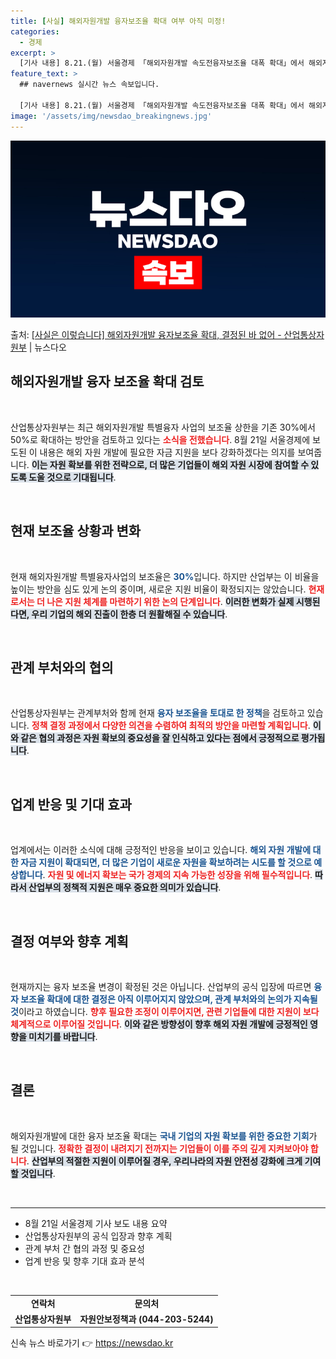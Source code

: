 ```yaml
---
title: [사실] 해외자원개발 융자보조율 확대 여부 아직 미정!
categories:
  - 경제
excerpt: >
  [기사 내용] 8.21.(월) 서울경제 「해외자원개발 속도전융자보조율 대폭 확대」에서 해외자원개발 특별융자 …
feature_text: >
  ## navernews 실시간 뉴스 속보입니다.

  [기사 내용] 8.21.(월) 서울경제 「해외자원개발 속도전융자보조율 대폭 확대」에서 해외자원개발 특별융자 …
image: '/assets/img/newsdao_breakingnews.jpg'
---
```


![뉴스다오 속보](/assets/img/newsdao_breakingnews.jpg)

<p>출처: <a href="https://newsdao.kr/1667" rel="dofollow">[사실은 이렇습니다] 해외자원개발 융자보조율 확대, 결정된 바 없어 - 산업통상자원부</a> | 뉴스다오</p>

<h2 data-ke-size="size26">해외자원개발 융자 보조율 확대 검토</h2>

<p data-ke-size="size16">&nbsp;</p>

산업통상자원부는 최근 해외자원개발 특별융자 사업의 보조율 상한을 기존 30%에서 50%로 확대하는 방안을 검토하고 있다는 <b><span style="color: #ee2323;">소식을 전했습니다</span></b>. 8월 21일 서울경제에 보도된 이 내용은 해외 자원 개발에 필요한 자금 지원을 보다 강화하겠다는 의지를 보여줍니다. <b><span style="background-color: #21538527;">이는 자원 확보를 위한 전략으로, 더 많은 기업들이 해외 자원 시장에 참여할 수 있도록 도울 것으로 기대됩니다</span></b>.</p>

<p data-ke-size="size16">&nbsp;</p>

<h2 data-ke-size="size26">현재 보조율 상황과 변화</h2>

<p data-ke-size="size16">&nbsp;</p>

현재 해외자원개발 특별융자사업의 보조율은 <b><span style="color: #1a5490;">30%</span></b>입니다. 하지만 산업부는 이 비율을 높이는 방안을 심도 있게 논의 중이며, 새로운 지원 비율이 확정되지는 않았습니다. <b><span style="color: #ee2323;">현재로서는 더 나은 지원 체계를 마련하기 위한 논의 단계입니다</span></b>. <b><span style="background-color: #21538527;">이러한 변화가 실제 시행된다면, 우리 기업의 해외 진출이 한층 더 원활해질 수 있습니다</span></b>.</p>

<p data-ke-size="size16">&nbsp;</p>

<h2 data-ke-size="size26">관계 부처와의 협의</h2>

<p data-ke-size="size16">&nbsp;</p>

산업통상자원부는 관계부처와 함께 현재 <b><span style="color: #1a5490;">융자 보조율을 토대로 한 정책</span></b>을 검토하고 있습니다. <b><span style="color: #ee2323;">정책 결정 과정에서 다양한 의견을 수렴하여 최적의 방안을 마련할 계획입니다</span></b>. <b><span style="background-color: #21538527;">이와 같은 협의 과정은 자원 확보의 중요성을 잘 인식하고 있다는 점에서 긍정적으로 평가됩니다</span></b>.</p>

<p data-ke-size="size16">&nbsp;</p>

<h2 data-ke-size="size26">업계 반응 및 기대 효과</h2>

<p data-ke-size="size16">&nbsp;</p>

업계에서는 이러한 소식에 대해 긍정적인 반응을 보이고 있습니다. <b><span style="color: #1a5490;">해외 자원 개발에 대한 자금 지원이 확대되면, 더 많은 기업이 새로운 자원을 확보하려는 시도를 할 것으로 예상합니다</span></b>. <b><span style="color: #ee2323;">자원 및 에너지 확보는 국가 경제의 지속 가능한 성장을 위해 필수적입니다</span></b>. <b><span style="background-color: #21538527;">따라서 산업부의 정책적 지원은 매우 중요한 의미가 있습니다</span></b>.</p>

<p data-ke-size="size16">&nbsp;</p>

<h2 data-ke-size="size26">결정 여부와 향후 계획</h2>

<p data-ke-size="size16">&nbsp;</p>

현재까지는 융자 보조율 변경이 확정된 것은 아닙니다. 산업부의 공식 입장에 따르면 <b><span style="color: #1a5490;">융자 보조율 확대에 대한 결정은 아직 이루어지지 않았으며, 관계 부처와의 논의가 지속될 것</span></b>이라고 하였습니다. <b><span style="color: #ee2323;">향후 필요한 조정이 이루어지면, 관련 기업들에 대한 지원이 보다 체계적으로 이루어질 것입니다</span></b>. <b><span style="background-color: #21538527;">이와 같은 방향성이 향후 해외 자원 개발에 긍정적인 영향을 미치기를 바랍니다</span></b>.</p>

<p data-ke-size="size16">&nbsp;</p>

<h2 data-ke-size="size26">결론</h2>

<p data-ke-size="size16">&nbsp;</p>

해외자원개발에 대한 융자 보조율 확대는 <b><span style="color: #1a5490;">국내 기업의 자원 확보를 위한 중요한 기회</span></b>가 될 것입니다. <b><span style="color: #ee2323;">정확한 결정이 내려지기 전까지는 기업들이 이를 주의 깊게 지켜보아야 합니다</span></b>. <b><span style="background-color: #21538527;">산업부의 적절한 지원이 이루어질 경우, 우리나라의 자원 안전성 강화에 크게 기여할 것입니다</span></b>.</p>

<p data-ke-size="size16">&nbsp;</p>

<hr>

<ul>
    <li>8월 21일 서울경제 기사 보도 내용 요약</li>
    <li>산업통상자원부의 공식 입장과 향후 계획</li>
    <li>관계 부처 간 협의 과정 및 중요성</li>
    <li>업계 반응 및 향후 기대 효과 분석</li>
</ul>

<p data-ke-size="size16">&nbsp;</p>

<table>
    <tr>
        <td style="text-align: center; height: 17px;"><b>연락처</b></td>
        <td style="text-align: center; height: 17px;"><b>문의처</b></td>
    </tr>
    <tr>
        <td style="text-align: center; height: 17px;"><b>산업통상자원부</b></td>
        <td style="text-align: center; height: 17px;"><b>자원안보정책과 (044-203-5244)</b></td>
    </tr>
</table> 

신속 뉴스 바로가기 👉 <a href="https://newsdao.kr" rel="dofollow">https://newsdao.kr</a>


